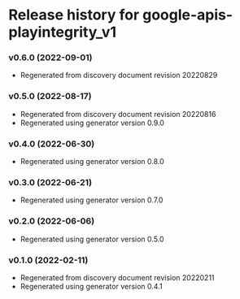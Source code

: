 # Release history for google-apis-playintegrity_v1

### v0.6.0 (2022-09-01)

* Regenerated from discovery document revision 20220829

### v0.5.0 (2022-08-17)

* Regenerated from discovery document revision 20220816
* Regenerated using generator version 0.9.0

### v0.4.0 (2022-06-30)

* Regenerated using generator version 0.8.0

### v0.3.0 (2022-06-21)

* Regenerated using generator version 0.7.0

### v0.2.0 (2022-06-06)

* Regenerated using generator version 0.5.0

### v0.1.0 (2022-02-11)

* Regenerated from discovery document revision 20220211
* Regenerated using generator version 0.4.1

